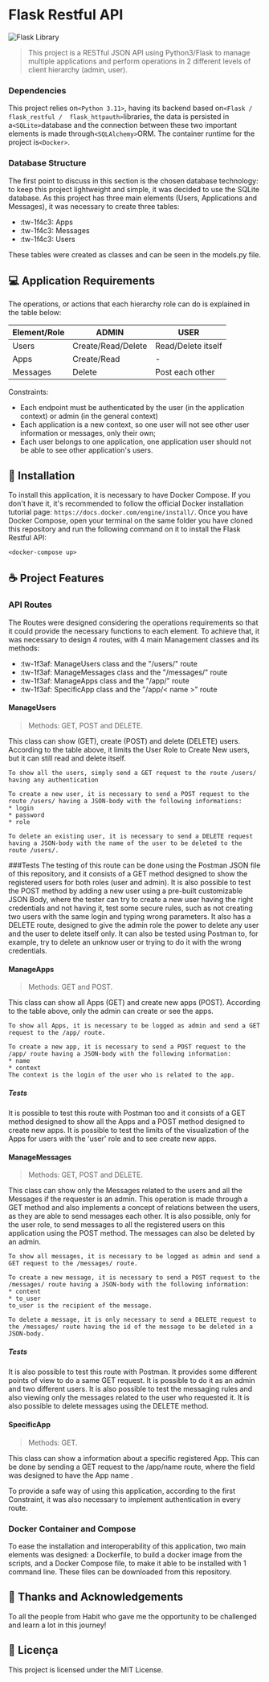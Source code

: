 # Flask Restful API

<img src="https://play-lh.googleusercontent.com/keVVojxW-b11NTKWZg8GulfLlhqBpATvqGFViblYsI0fxW_8a0sIPgyRlB94Gu1AQMY" alt="Flask Library">

> This project is a RESTful JSON API using Python3/Flask to manage multiple applications and perform operations in 2 different levels of client hierarchy (admin, user).

### Dependencies

This project relies on`<Python 3.11>`, having its backend based on`<Flask / flask_restful /  flask_httpauth>`libraries, the data is persisted in a`<SQLite>`database and the connection between these two important elements is made through`<SQLAlchemy>`ORM. The container runtime for the project is`<Docker>`.

### Database Structure

The first point to discuss in this section is the chosen database technology: to keep this project lightweight and simple, it was decided to use the SQLite database. As this project has three main elements (Users, Applications and Messages), it was necessary to create three tables:

- :tw-1f4c3: Apps
- :tw-1f4c3: Messages
- :tw-1f4c3: Users

These tables were created as classes and can be seen in the models.py file.


## 💻 Application Requirements

The operations, or actions that each hierarchy role can do is explained in the table below:

|  Element/Role | ADMIN   | USER  |
| ------------ | ------------ | ------------ |
| Users  |  Create/Read/Delete | Read/Delete itself  |
|  Apps | Create/Read  | -  |
|  Messages  | Delete  | Post each other  |

Constraints:
* Each endpoint must be authenticated by the user (in the application context) or admin (in the general context)
* Each application is a new context, so one user will not see other user information or messages, only their own;
* Each user belongs to one application, one application user should not be able to see other application's users.

## 🚀 Installation

To install this application, it is necessary to have Docker Compose. If you don't have it, it's recommended to follow the official Docker installation tutorial page: `https://docs.docker.com/engine/install/`. Once you have Docker Compose, open your terminal on the same folder you have cloned this repository and run the following command on it to install the Flask Restful API:
```
<docker-compose up>
```
## ☕ Project Features

### API Routes
The Routes were designed considering the operations requirements so that it could provide the necessary functions to each element. To achieve that, it was necessary to design 4 routes, with 4 main Management classes and its methods:

- :tw-1f3af: ManageUsers class and the "/users/" route
- :tw-1f3af: ManageMessages class and the "/messages/" route
- :tw-1f3af: ManageApps class and the "/app/" route
- :tw-1f3af: SpecificApp class and the "/app/< name >" route

#### ManageUsers
>Methods: GET, POST and DELETE.

This class can show (GET), create (POST) and delete (DELETE) users. According to the table above, it limits the User Role to Create New users, but it can still read and delete itself.
```
To show all the users, simply send a GET request to the route /users/ having any authentication
```
```
To create a new user, it is necessary to send a POST request to the route /users/ having a JSON-body with the following informations: 
* login
* password 
* role
```
```
To delete an existing user, it is necessary to send a DELETE request having a JSON-body with the name of the user to be deleted to the route /users/.
```
###Tests
The testing of this route can be done using the Postman JSON file of this repository, and it consists of a GET method designed to show the registered users for both roles (user and admin). It is also possible to test the POST method by adding a new user using a pre-built customizable JSON Body, where the tester can try to create a new user having the right credentials and not having it, test some secure rules, such as not creating two users with the same login and typing wrong parameters. It also has a DELETE route, designed to give the admin role the power to delete any user and the user to delete itself only. It can also be tested using Postman to, for example, try to delete an unknow user or trying to do it with the wrong credentials.

#### ManageApps
>Methods: GET and POST.

This class can show all Apps (GET) and create new apps (POST). According to the table above, only the admin can create or see the apps.
```
To show all Apps, it is necessary to be logged as admin and send a GET request to the /app/ route.
```
```
To create a new app, it is necessary to send a POST request to the /app/ route having a JSON-body with the following information:
* name
* context 
The context is the login of the user who is related to the app.
```

##### Tests
It is possible to test this route with Postman too and it consists of a GET method designed to show all the Apps and a POST method designed to create new apps. It is possible to test the limits of the visualization of the Apps for users with the 'user' role and to see create new apps.

#### ManageMessages
>Methods: GET, POST and DELETE.

This class can show only the Messages related to the users and all the Messages if the requester is an admin. This operation is made through a GET method and also implements a concept of relations between the users, as they are able to send messages each other. It is also possible, only for the user role, to send messages to all the registered users on this application using the POST method. The messages can also be deleted by an admin.
```
To show all messages, it is necessary to be logged as admin and send a GET request to the /messages/ route.
```
```
To create a new message, it is necessary to send a POST request to the /messages/ route having a JSON-body with the following information:
* content
* to_user
to_user is the recipient of the message.
```
```
To delete a message, it is only necessary to send a DELETE request to the /messages/ route having the id of the message to be deleted in a JSON-body.
```
##### Tests
It is also possible to test this route with Postman. It provides some different points of view to do a same GET request. It is possible to do it as an admin and two different users. It is also possible to test the messaging rules and also viewing only the messages related to the user who requested it. It is also possible to delete messages using the DELETE method.

#### SpecificApp
>Methods: GET.

This class can show a information about a specific registered App. This can be done by sending a GET request to the /app/name route, where the field was designed to have the App name .

To provide a safe way of using this application, according to the first Constraint, it was also necessary to implement authentication in every route.

### Docker Container and Compose
To ease the installation and interoperability of this application, two main elements was designed: a Dockerfile, to build a docker image from the scripts, and a Docker Compose file, to make it able to be installed with 1 command line. These files can be downloaded from this repository.

## 🤝 Thanks and Acknowledgements

To all the people from Habit who gave me the opportunity to be challenged and learn a lot in this journey!

## 📝 Licença

This project is licensed under the MIT License.